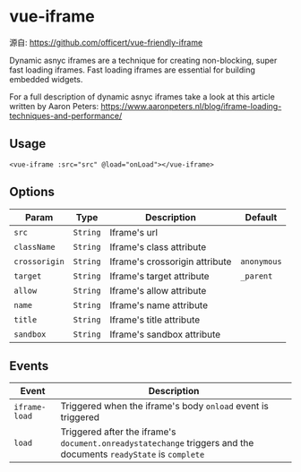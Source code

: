 
# vue-iframe

源自: https://github.com/officert/vue-friendly-iframe

Dynamic asnyc iframes are a technique for creating non-blocking, super fast loading iframes. Fast loading iframes are essential for building embedded widgets.

For a full description of dynamic asnyc iframes take a look at this article written by Aaron Peters: https://www.aaronpeters.nl/blog/iframe-loading-techniques-and-performance/

## Usage

```
<vue-iframe :src="src" @load="onLoad"></vue-iframe>
```


## Options

| Param         | Type     | Description                    | Default     |
| ------------- | -------- | ------------------------------ | ----------- |
| `src`         | `String` | Iframe's url                   |             |
| `className`   | `String` | Iframe's class attribute       |             |
| `crossorigin` | `String` | Iframe's crossorigin attribute | `anonymous` |
| `target`      | `String` | Iframe's target attribute      | `_parent`   |
| `allow`       | `String` | Iframe's allow attribute       |             |
| `name`        | `String` | Iframe's name attribute        |             |
| `title`       | `String` | Iframe's title attribute       |             |
| `sandbox`     | `String` | Iframe's sandbox attribute     |             |


## Events

| Event         | Description                                                  |
| ------------- | ------------------------------------------------------------ |
| `iframe-load` | Triggered when the iframe's body `onload` event is triggered |
| `load`        | Triggered after the iframe's `document.onreadystatechange` triggers and the documents `readyState` is `complete` |



